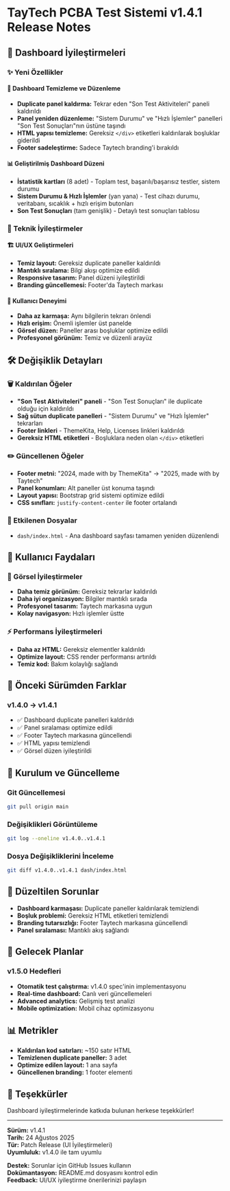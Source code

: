 # TayTech PCBA Test Sistemi v1.4.1 Release Notes

## 🎨 Dashboard İyileştirmeleri

### ✨ Yeni Özellikler

#### 🧹 Dashboard Temizleme ve Düzenleme
- **Duplicate panel kaldırma:** Tekrar eden "Son Test Aktiviteleri" paneli kaldırıldı
- **Panel yeniden düzenleme:** "Sistem Durumu" ve "Hızlı İşlemler" panelleri "Son Test Sonuçları"nın üstüne taşındı
- **HTML yapısı temizleme:** Gereksiz `</div>` etiketleri kaldırılarak boşluklar giderildi
- **Footer sadeleştirme:** Sadece Taytech branding'i bırakıldı

#### 📊 Geliştirilmiş Dashboard Düzeni
- **İstatistik kartları** (8 adet) - Toplam test, başarılı/başarısız testler, sistem durumu
- **Sistem Durumu & Hızlı İşlemler** (yan yana) - Test cihazı durumu, veritabanı, sıcaklık + hızlı erişim butonları
- **Son Test Sonuçları** (tam genişlik) - Detaylı test sonuçları tablosu

### 🔧 Teknik İyileştirmeler

#### 🏗️ UI/UX Geliştirmeleri
- **Temiz layout:** Gereksiz duplicate paneller kaldırıldı
- **Mantıklı sıralama:** Bilgi akışı optimize edildi
- **Responsive tasarım:** Panel düzeni iyileştirildi
- **Branding güncellemesi:** Footer'da Taytech markası

#### 📱 Kullanıcı Deneyimi
- **Daha az karmaşa:** Aynı bilgilerin tekrarı önlendi
- **Hızlı erişim:** Önemli işlemler üst panelde
- **Görsel düzen:** Paneller arası boşluklar optimize edildi
- **Profesyonel görünüm:** Temiz ve düzenli arayüz

## 🛠️ Değişiklik Detayları

### 🗑️ Kaldırılan Öğeler
- **"Son Test Aktiviteleri" paneli** - "Son Test Sonuçları" ile duplicate olduğu için kaldırıldı
- **Sağ sütun duplicate panelleri** - "Sistem Durumu" ve "Hızlı İşlemler" tekrarları
- **Footer linkleri** - ThemeKita, Help, Licenses linkleri kaldırıldı
- **Gereksiz HTML etiketleri** - Boşluklara neden olan `</div>` etiketleri

### ✏️ Güncellenen Öğeler
- **Footer metni:** "2024, made with by ThemeKita" → "2025, made with by Taytech"
- **Panel konumları:** Alt paneller üst konuma taşındı
- **Layout yapısı:** Bootstrap grid sistemi optimize edildi
- **CSS sınıfları:** `justify-content-center` ile footer ortalandı

### 📁 Etkilenen Dosyalar
- `dash/index.html` - Ana dashboard sayfası tamamen yeniden düzenlendi

## 🎯 Kullanıcı Faydaları

### 👀 Görsel İyileştirmeler
- **Daha temiz görünüm:** Gereksiz tekrarlar kaldırıldı
- **Daha iyi organizasyon:** Bilgiler mantıklı sırada
- **Profesyonel tasarım:** Taytech markasına uygun
- **Kolay navigasyon:** Hızlı işlemler üstte

### ⚡ Performans İyileştirmeleri
- **Daha az HTML:** Gereksiz elementler kaldırıldı
- **Optimize layout:** CSS render performansı artırıldı
- **Temiz kod:** Bakım kolaylığı sağlandı

## 🔄 Önceki Sürümden Farklar

### v1.4.0 → v1.4.1
- ✅ Dashboard duplicate panelleri kaldırıldı
- ✅ Panel sıralaması optimize edildi
- ✅ Footer Taytech markasına güncellendi
- ✅ HTML yapısı temizlendi
- ✅ Görsel düzen iyileştirildi

## 🚀 Kurulum ve Güncelleme

### Git Güncellemesi
```bash
git pull origin main
```

### Değişiklikleri Görüntüleme
```bash
git log --oneline v1.4.0..v1.4.1
```

### Dosya Değişikliklerini İnceleme
```bash
git diff v1.4.0..v1.4.1 dash/index.html
```

## 🐛 Düzeltilen Sorunlar

- **Dashboard karmaşası:** Duplicate paneller kaldırılarak temizlendi
- **Boşluk problemi:** Gereksiz HTML etiketleri temizlendi
- **Branding tutarsızlığı:** Footer Taytech markasına güncellendi
- **Panel sıralaması:** Mantıklı akış sağlandı

## 🔮 Gelecek Planlar

### v1.5.0 Hedefleri
- **Otomatik test çalıştırma:** v1.4.0 spec'inin implementasyonu
- **Real-time dashboard:** Canlı veri güncellemeleri
- **Advanced analytics:** Gelişmiş test analizi
- **Mobile optimization:** Mobil cihaz optimizasyonu

## 📊 Metrikler

- **Kaldırılan kod satırları:** ~150 satır HTML
- **Temizlenen duplicate paneller:** 3 adet
- **Optimize edilen layout:** 1 ana sayfa
- **Güncellenen branding:** 1 footer elementi

## 🙏 Teşekkürler

Dashboard iyileştirmelerinde katkıda bulunan herkese teşekkürler!

---

**Sürüm:** v1.4.1  
**Tarih:** 24 Ağustos 2025  
**Tür:** Patch Release (UI İyileştirmeleri)  
**Uyumluluk:** v1.4.0 ile tam uyumlu  

**Destek:** Sorunlar için GitHub Issues kullanın  
**Dokümantasyon:** README.md dosyasını kontrol edin  
**Feedback:** UI/UX iyileştirme önerilerinizi paylaşın